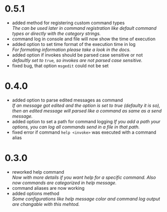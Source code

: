 # 0.5.1

- added method for registering custom command types  
*The can be used later in command registration like default command types or directly with the category strings.*
- command log in console and file will now show the time of execution
- added option to set time format of the execution time in log  
*For formating information please take a look in the docs.*
- added option if invokes should be parsed case sensitive or not  
*defaultly set to `true`, so invokes are not parsed case sensitive.*
- fixed bug, that option `msgedit` could not be set

# 0.4.0

- added option to parse edited messages as command  
*If an message got edited and the option is set to true (defaulty it is so), then an edited message will parsed like a command as same as a send message.*
- added option to set a path for command logging
*If you add a path your options, you can log all commands send in a file in that path.*
- fixed error if command `help <invoke>` was executed with a command alias

# 0.3.0

- reworked help command  
*Now with more details if you want help for a specific command. Also now commands are categorized in help message.*
- command aliases are now working
- added options method  
*Some configurations like help message color and command log output are changable with this mehtod.*
